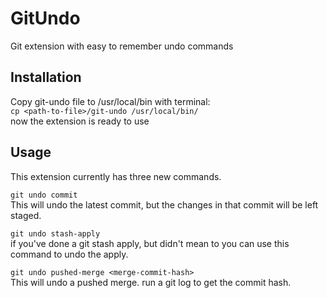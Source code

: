 # GitUndo
Git extension with easy to remember undo commands

## Installation
Copy git-undo file to /usr/local/bin with terminal:    
    `cp <path-to-file>/git-undo /usr/local/bin/`    
now the extension is ready to use

## Usage
This extension currently has three new commands.

`git undo commit`    
This will undo the latest commit, but the changes in that commit will be left staged.

`git undo stash-apply`    
if you've done a git stash apply, but didn't mean to you can use this command to undo the apply.

`git undo pushed-merge <merge-commit-hash>`    
This will undo a pushed merge. run a git log to get the commit hash.